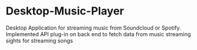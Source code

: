# Desktop-Music-Player

Desktop Application for streaming music from Soundcloud or Spotify. Implemented API plug-in on back end to fetch data from music streaming sights for streaming songs
